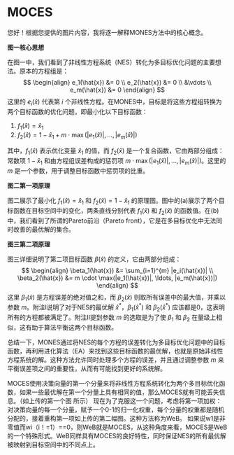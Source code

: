 # MOCES

您好！根据您提供的图片内容，我将逐一解释MONES方法中的核心概念。

**图一核心思想**

在图一中，我们看到了非线性方程系统（NES）转化为多目标优化问题的主要想法。原本的方程组是：
$$
\begin{align}
e_1(\hat{x}) &= 0 \\
e_2(\hat{x}) &= 0 \\
&\vdots \\
e_m(\hat{x}) &= 0
\end{align}
$$
这里的 $e_i(\hat{x})$ 代表第 $i$ 个非线性方程。在MONES中，目标是将这些方程组转换为两个目标函数的优化问题，即最小化以下目标函数：
1. $f_1(\hat{x}) = \hat{x}_1$
2. $f_2(\hat{x}) = 1 - \hat{x}_1 + m \cdot \max(|e_1(\hat{x})|, \ldots, |e_m(\hat{x})|)$

其中，$f_1(\hat{x})$ 表示优化变量 $\hat{x}_1$ 的值，而 $f_2(\hat{x})$ 是一个复合函数，它由两部分组成：常数项 $1-\hat{x}_1$ 和由方程组误差构成的惩罚项 $m \cdot \max(|e_1(\hat{x})|, \ldots, |e_m(\hat{x})|)$。这里的 $m$ 是一个参数，用于调整目标函数中惩罚项的比重。

**图二第一项原理**

图二展示了最小化 $f_1(\hat{x}) = \hat{x}_1$ 和 $f_2(\hat{x}) = 1 - \hat{x}_1$ 的原理图。图中的(a)展示了两个目标函数在目标空间中的变化，两条直线分别代表 $f_1(\hat{x})$ 和 $f_2(\hat{x})$ 的函数值。在(b)中，我们看到了所谓的Pareto前沿（Pareto front），它是在多目标优化中无法同时改善的最优解的集合。

**图三第二项原理**

图三详细说明了第二项目标函数 $\beta(\hat{x})$ 的定义，它由两部分组成：
$$
\begin{align}
\beta_1(\hat{x}) &= \sum_{i=1}^{m} |e_i(\hat{x})| \\
\beta_2(\hat{x}) &= m \cdot \max(|e_1(\hat{x})|, \ldots, |e_m(\hat{x})|)
\end{align}
$$
这里 $\beta_1(\hat{x})$ 是方程误差的绝对值之和，而 $\beta_2(\hat{x})$ 则取所有误差中的最大值，并乘以参数 $m$。附注I说明了对于NES的最优解 $\hat{x}^*$，$\beta_1(\hat{x}^*)$ 和 $\beta_2(\hat{x}^*)$ 应该都是0，这表明所有的方程都被满足了。附注II提到参数 $m$ 的选取是为了使 $\beta_1$ 和 $\beta_2$ 在量级上相似，这有助于算法平衡这两个目标函数。

总结一下，MONES通过将NES的每个方程的误差转化为多目标优化问题中的目标函数，再利用进化算法（EA）来找到这些目标函数的最优解，也就是原始非线性方程系统的解。这种方法允许同时处理多个方程的误差，并且通过调整参数 $m$ 来平衡误差项之间的重要性，从而有可能找到更好的系统解。





MOCES使用决策向量的第一个分量来将非线性方程系统转化为两个多目标优化函数，如果一些最优解在第一个分量上具有相同的值，那么MOCES就有可能丢失信息。（如上传的第一个图 所示）
现在为了克服这一个问题，考虑将第一项加权：对决策向量的每一个分量，赋予一个0-1的归一化权重，每个分量的权重都是随机分配的，接着重构第一项如上传的第二幅图。这种方法称为WeB。
如果说w1是非零值而wi（i！=1）==0，则WeB就是MOCES，从这种角度来看，MOCES是WeB的一个特殊形式。WeB同样具有MOCES的良好特性，同时保证NES的所有最优解被映射到目标空间中的不同点上。
